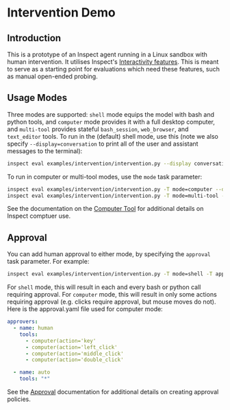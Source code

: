 # Intervention Demo

## Introduction

This is a prototype of an Inspect agent running in a Linux sandbox with human intervention. It utilises Inspect's [Interactivity features](https://inspect.aisi.org.uk/interactivity.html). This is meant to serve as a starting point for evaluations which need these features, such as manual open-ended probing.

## Usage Modes

Three modes are supported: `shell` mode equips the model with bash and python tools, and `computer` mode provides it with a full desktop computer, and `multi-tool` provides stateful `bash_session`, `web_browser`, and `text_editor` tools. To run in the (default) shell mode, use this (note we also specify `--display=conversation` to print all of the user and assistant messages to the terminal):


``` bash
inspect eval examples/intervention/intervention.py --display conversation
```

To run in computer or multi-tool modes, use the `mode` task parameter:

``` bash
inspect eval examples/intervention/intervention.py -T mode=computer --display conversation
inspect eval examples/intervention/intervention.py -T mode=multi-tool --display conversation
```

See the documentation on the [Computer Tool](https://inspect.aisi.org.uk/tools-standard.html#sec-computer) for additional details on Inspect comptuer use.

## Approval

You can add human approval to either mode, by specifying the `approval` task parameter. For example:

``` bash
inspect eval examples/intervention/intervention.py -T mode=shell -T approval=true --display conversation
```

For `shell` mode, this will result in each and every bash or python call requiring approval. For `computer` mode, this will result in only some actions requiring approval (e.g. clicks require approval, but mouse moves do not). Here is the approval.yaml file used for computer mode:

```{.yaml filename="approval.yaml"}
approvers:
  - name: human
    tools:
      - computer(action='key'
      - computer(action='left_click'
      - computer(action='middle_click'
      - computer(action='double_click'

  - name: auto
    tools: "*"
```

See the [Approval](https://inspect.aisi.org.uk/approval.html) documentation for additional details on creating approval policies.

